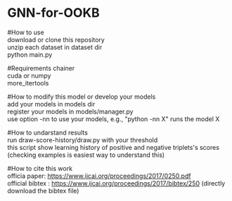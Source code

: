 # GNN-for-OOKB  
  
#How to use  
download or clone this repository  
unzip each dataset in dataset dir   
python main.py  

#Requirements
chainer  
cuda or numpy  
more_itertools  

#How to modify this model or develop your models  
add your models in models dir  
register your models in models/manager.py       
use option -nn to use your models, e.g., "python -nn X" runs the model X  

#How to undarstand results   
run draw-score-history/draw.py with your threshold    
this script show learning history of positive and negative triplets's scores  
(checking examples is easiest way to understand this)  
  
#How to cite this work  
officia paper: https://www.ijcai.org/proceedings/2017/0250.pdf  
official bibtex : https://www.ijcai.org/proceedings/2017/bibtex/250 (directly download the bibtex file)
